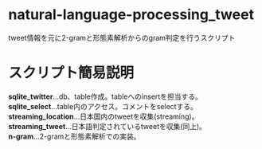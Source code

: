 # natural-language-processing_tweet
tweet情報を元に2-gramと形態素解析からのgram判定を行うスクリプト

# スクリプト簡易説明
**sqlite_twitter**...db、table作成。tableへのinsertを担当する。  
**sqlite_select**...table内のアクセス。コメントをselectする。  
**streaming_location**...日本国内のtweetを収集(streaming)。  
**streaming_tweet**...日本語判定されているtweetを収集(同上)。  
**n-gram**...2-gramと形態素解析での実装。  
